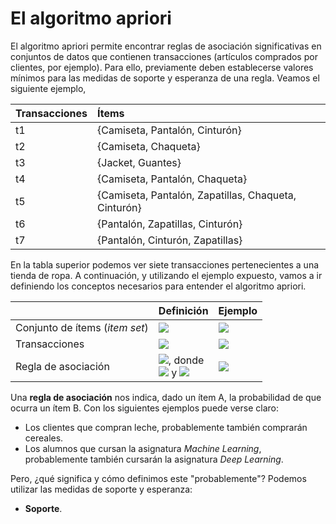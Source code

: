 # **El algoritmo apriori**

El algoritmo apriori permite encontrar reglas de asociación significativas en conjuntos de datos que contienen transacciones (artículos comprados por clientes, por ejemplo). Para ello, previamente deben establecerse valores mínimos para las medidas de soporte y esperanza de una regla. Veamos el siguiente ejemplo, 

| Transacciones | Ítems                                                  | 
|:--------------|:-------------------------------------------------------|
| t1            | {Camiseta, Pantalón, Cinturón}                         | 
| t2            | {Camiseta, Chaqueta}                                   |   
| t3            | {Jacket, Guantes}                                      |  
| t4            | {Camiseta, Pantalón, Chaqueta}                         | 
| t5            | {Camiseta, Pantalón, Zapatillas, Chaqueta, Cinturón}   |   
| t6            | {Pantalón, Zapatillas, Cinturón}                       |
| t7            | {Pantalón, Cinturón, Zapatillas}                       | 

En la tabla superior podemos ver siete transacciones pertenecientes a una tienda de ropa. A continuación, y utilizando el ejemplo expuesto, vamos a ir definiendo los conceptos necesarios para entender el algoritmo apriori.

|                                           | Definición                                             | Ejemplo                             | 
|:------------------------------------------|:-------------------------------------------------------|:------------------------------------|
| Conjunto de ítems (_item set_)            | <img src="https://render.githubusercontent.com/render/math?math=I=\{i_1,%20i_2,...,%20i_k\}">| <img src="https://render.githubusercontent.com/render/math?math=I=\{Camiseta,%20Pantalon,%20Cinturon,%20Chaqueta,%20Guantes,%20Zapatillas\}">|
| Transacciones                             | <img src="https://render.githubusercontent.com/render/math?math=T=\{t_1,%20t_2,...,%20t_n\}">| <img src="https://render.githubusercontent.com/render/math?math=t_1=\{Camiseta,%20Pantalon,%20Cinturon\}">  |
| Regla de asociación                       | <img src="https://render.githubusercontent.com/render/math?math=X%20\Rightarrow%20Y">, donde <br /> <img src="https://render.githubusercontent.com/render/math?math=X,%20Y%20\subset%20I"> y <img src="https://render.githubusercontent.com/render/math?math=X%20\cap%20Y = 0">|   <img src="https://render.githubusercontent.com/render/math?math=\{Camiseta, Pantalon\} \Rightarrow \{Cinturon\}">|

Una **regla de asociación** nos indica, dado un ítem A, la probabilidad de que ocurra un ítem B. Con los siguientes ejemplos puede verse claro:

  - Los clientes que compran leche, probablemente también comprarán cereales.
  - Los alumnos que cursan la asignatura _Machine Learning_, probablemente también cursarán la asignatura _Deep Learning_.

Pero, ¿qué significa y cómo definimos este "probablemente"? Podemos utilizar las medidas de soporte y esperanza:

- **Soporte**. 



